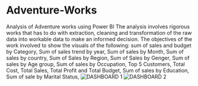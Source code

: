 # Adventure-Works
Analysis of Adventure works using Power BI
The analysis involves rigorous works that has to do with extraction, cleaning and transformation of the raw data into workable data to make an informed decision.
The objectives of the work involved to show the visuals of the following:
  sum of sales and budget by Category,
  Sum of sales trend by year,
  Sum of sales by Month,
  Sum of sales by country,
  Sum of Sales by Region,
  Sum of Sales by Genger,
  Sum of sales by Age group,
  Sum of sales by Occupation,
  Top 5 Customers,
  Total Cost, Total Sales, Total Profit and Total Budget,
  Sum of sales by Education,
  Sum of sale by Marital Status,
![DASHBOARD 1](https://github.com/user-attachments/assets/f2de90f2-9a82-4ae1-99f9-0341964cb2d8)
![DASHBOARD 2](https://github.com/user-attachments/assets/b0a6885f-f7e4-48fa-9a97-97c35220db42)
